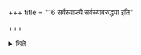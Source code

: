 +++
title = "16 सर्वस्याप्त्यै सर्वस्यावरुद्ध्या इति"

+++

<details><summary>थिते</summary>

16. “For the sake of the obtainment of all; for the sake of possession of all"-it is known from a sacred text.  
</details>
